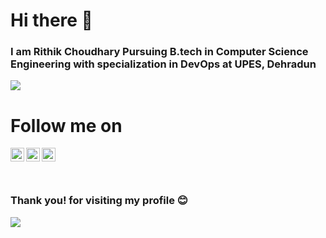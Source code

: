 # Hi there 👋
### I am Rithik Choudhary Pursuing B.tech  in Computer Science Engineering with specialization in DevOps at UPES, Dehradun


![](https://github-readme-stats.vercel.app/api?username=burnt776&show_icons=true&line_height=30)

# Follow me on
<a href="https://twitter.com/Rithik37231520">
  <img align="left" alt="Twitter" width="22px" src="https://cdn.jsdelivr.net/npm/simple-icons@v3/icons/twitter.svg" />
</a>

<a href="https://www.linkedin.com/in/rithik-choudhary-b43723175/">
  <img align="left" alt="Linkedin" width="22px" src="https://cdn.jsdelivr.net/npm/simple-icons@v3/icons/linkedin.svg" />
</a>

<a href="https://www.instagram.com/burnt_rithik/">
  <img align="left" alt="Instagram" width="22px" src="https://cdn.jsdelivr.net/npm/simple-icons@v3/icons/instagram.svg" />
</a>

<br>

<br>

<br>


### Thank you! for visiting my profile :blush:
 <a href="https://github.com/burnt776/github-profile-views-counter">
    <img src="https://komarev.com/ghpvc/?username=burnt776">
</a>
